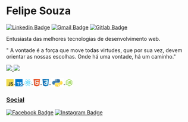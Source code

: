 # Felipe Souza 


[![Linkedin Badge](https://img.shields.io/badge/-Felipe%20Souza-434C5E?style=flat-square&logo=Linkedin&logoColor=white&link=https://www.linkedin.com/in/felipesouzadev/)](https://www.linkedin.com/in/felipesouzadev/) 
[![Gmail Badge](https://img.shields.io/badge/-felipesouz4dev@gmail.com-434C5E?style=flat-square&logo=Gmail&logoColor=white&link=mailto:felipesouz4dev@gmail.com)](mailto:diego.schell.f@gmail.com)
[![Gitlab Badge](https://img.shields.io/badge/-@felipesouz4dev-434C5E?style=flat-square&logo=Gitlab&logoColor=white&link=https://gitlab.com/felipesouz4dev)](https://gitlab.com/felipesouz4dev)

Entusiasta das melhores tecnologias de desenvolvimento web.

" A vontade é a força que move todas virtudes, que por sua vez, devem orientar as nossas escolhas. Onde há uma vontade, há um caminho."

 <div>
  <a href="https://github.com/felipesouz4dev">
  <img height="180em" src="https://github-readme-stats.vercel.app/api?username=felipesouz4dev&show_icons=true&theme=nord&include_all_commits=true&count_private=true"/>
  <img height="180em" src="https://github-readme-stats.vercel.app/api/top-langs/?username=felipesouz4dev&layout=compact&langs_count=7&theme=nord"/>
</div>
<div style="display: inline_block"><br>
  <img align="center" alt="Fe-Js" height="20" width="20" src="https://raw.githubusercontent.com/devicons/devicon/master/icons/javascript/javascript-original.svg">
  <img align="center" alt="Fe-Ts" height="20" width="20" src="https://raw.githubusercontent.com/devicons/devicon/master/icons/typescript/typescript-original.svg">
  <img align="center" alt="Fe-React" height="20" width="20" src="https://raw.githubusercontent.com/devicons/devicon/master/icons/react/react-original.svg">
  <img align="center" alt="Fe-HTML" height="20" width="20" src="https://raw.githubusercontent.com/devicons/devicon/master/icons/html5/html5-original.svg">
  <img align="center" alt="Fe-CSS" height="20" width="20" src="https://raw.githubusercontent.com/devicons/devicon/master/icons/css3/css3-original.svg">
  <img align="center" alt="Fe-Python" height="25" width="35" src="https://raw.githubusercontent.com/devicons/devicon/master/icons/python/python-original.svg">
  <img align="center" alt="Fe-CSS" height="20" width="20" src="https://raw.githubusercontent.com/devicons/devicon/master/icons/nodejs/nodejs-original.svg">
</div>

### Social

[![Facebook Badge](https://img.shields.io/badge/-@fbsdsgn-434C5E?style=flat-square&logo=Facebook&logoColor=white&link=https://www.facebook.com/fbsdsgn/)](https://www.facebook.com/felipesouzadev/)
[![Instagram Badge](https://img.shields.io/badge/-@fbsdsgn-434C5E?style=flat-square&logo=Instagram&logoColor=white&link=https://www.instagram.com/fbsdsgn/)](https://www.instagram.com/felipesouzadev/)
